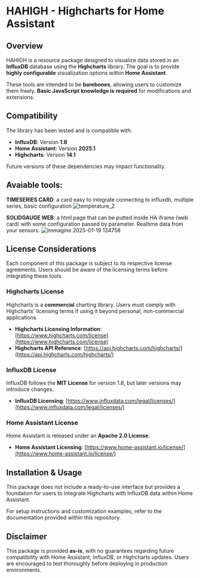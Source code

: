 # HAHIGH - Highcharts for Home Assistant

## Overview
HAHIGH is a resource package designed to visualize data stored in an **InfluxDB** database using the **Highcharts** library. The goal is to provide **highly configurable** visualization options within **Home Assistant**.

These tools are intended to be **barebones**, allowing users to customize them freely. **Basic JavaScript knowledge is required** for modifications and extensions.

## Compatibility
The library has been tested and is compatible with:
- **InfluxDB**: Version **1.8**
- **Home Assistant**: Version **2025.1**
- **Highcharts**: Version **14.1**

Future versions of these dependencies may impact functionality.

## Avaiable tools:

**TIMESERIES CARD**: a card easy to integrate connecting to influxdb, multiple series, basic configuration
![temperature_2](https://github.com/user-attachments/assets/d9015be3-e147-487c-9f5e-a49e09bf1420)

**SOLIDGAUGE WEB**: a html page that can be putted inside HA iframe (web card) with some configuration passed by parameter. Realtime data from your sensors.
![Immagine 2025-01-19 134758](https://github.com/user-attachments/assets/a2c05116-df11-4fc5-80ed-a0ae0dbb260b)


## License Considerations
Each component of this package is subject to its respective license agreements. Users should be aware of the licensing terms before integrating these tools.

### Highcharts License
Highcharts is a **commercial** charting library. Users must comply with Highcharts' licensing terms if using it beyond personal, non-commercial applications.

- **Highcharts Licensing Information**: [https://www.highcharts.com/license](https://www.highcharts.com/license)
- **Highcharts API Reference**: [https://api.highcharts.com/highcharts/](https://api.highcharts.com/highcharts/)

### InfluxDB License
InfluxDB follows the **MIT License** for version 1.8, but later versions may introduce changes.
- **InfluxDB Licensing**: [https://www.influxdata.com/legal/licenses/](https://www.influxdata.com/legal/licenses/)

### Home Assistant License
Home Assistant is released under an **Apache 2.0 License**.
- **Home Assistant Licensing**: [https://www.home-assistant.io/license/](https://www.home-assistant.io/license/)

## Installation & Usage
This package does not include a ready-to-use interface but provides a foundation for users to integrate Highcharts with InfluxDB data within Home Assistant.

For setup instructions and customization examples, refer to the documentation provided within this repository.

## Disclaimer
This package is provided **as-is**, with no guarantees regarding future compatibility with Home Assistant, InfluxDB, or Highcharts updates. Users are encouraged to test thoroughly before deploying in production environments.
